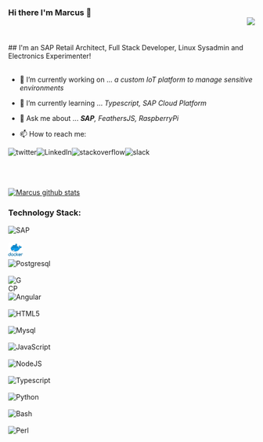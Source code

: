 ### Hi there I'm Marcus 👋 <div align = 'right'>![](https://komarev.com/ghpvc/?username=mrobst&color=green&style=plastic)</div>

<br />
## I'm an SAP Retail Architect, Full Stack Developer, Linux Sysadmin and Electronics Experimenter! 
<br />
<br />

<!--
**mrobst/mrobst** is a ✨ _special_ ✨ repository because its `README.md` (this file) appears on your GitHub profile.

Here are some ideas to get you started:
-->

- 🔭 I’m currently working on ... <i> a custom IoT platform to manage sensitive environments </i>

- 🌱 I’m currently learning ... <i> Typescript, SAP Cloud Platform</i>
- 💬 Ask me about ... <i> <b>SAP</b>, FeathersJS, RaspberryPi </i> 
- 📫 How to reach me: 

[<img align="left" alt="twitter" src="https://img.shields.io/badge/Twitter-1DA1F2?style=for-the-badge&logo=twitter&logoColor=white" />][twitter] 
[<img align="left" alt="LinkedIn" src="https://img.shields.io/badge/linkedin-%230077B5.svg?&style=for-the-badge&logo=linkedin&logoColor=white" />][linkedin]
[<img align="left" alt="stackoverflow" src="https://img.shields.io/badge/stack%20overflow-FE7A16?logo=stack-overflow&logoColor=white&style=for-the-badge" />][stackoverflow]
[<img align="left" alt="slack" src="https://img.shields.io/badge/Slack-4A154B?style=for-the-badge&logo=slack&logoColor=white"/>][slack]

<br />
<br />
<!-- - ⚡ Fun fact: ... -->
<br />
<br />


[![Marcus github stats](https://github-readme-stats.vercel.app/api?username=mrobst)](https://github.com/anuraghazra/github-readme-stats)

### Technology Stack:

[<img align="left" alt="SAP" src="https://img.shields.io/badge/SAP-0FAAFF?style=for-the-badge&logo=sap&logoColor=white" />][blog] 
<br />
<br />
[<img align="left" alt="Docker" width="30px" src="https://raw.githubusercontent.com/github/explore/80688e429a7d4ef2fca1e82350fe8e3517d3494d/topics/docker/docker.png" />][blog]
<br />
<br />
[<img align="left" alt="Postgresql" src="https://img.shields.io/badge/PostgreSQL-316192?style=for-the-badge&logo=postgresql&logoColor=white" />][blog]
<br />
<br />
[<img align="left" alt="GCP" width="30px" src="https://cdn.jsdelivr.net/npm/simple-icons@v3/icons/googlecloud.svg" />][blog]
<br />
<br />
[<img align="left" alt="Angular" src="https://img.shields.io/badge/Angular-DD0031?style=for-the-badge&logo=angular&logoColor=white" />][blog]
<br />
<br />
[<img align="left" alt="HTML5" src="https://img.shields.io/badge/HTML5-E34F26?style=for-the-badge&logo=html5&logoColor=white" />][blog]
<br />
<br />
[<img align="left" alt="Mysql" src="https://img.shields.io/badge/MySQL-00000F?style=for-the-badge&logo=mysql&logoColor=white" />][blog]
<br />
<br />
[<img align="left" alt="JavaScript" src="https://img.shields.io/badge/JavaScript-323330?style=for-the-badge&logo=javascript&logoColor=F7DF1E" />][blog]
<br />
<br />
[<img align="left" alt="NodeJS" src="https://img.shields.io/badge/Node.js-43853D?style=for-the-badge&logo=node.js&logoColor=white" />][blog]
<br />
<br />
[<img align="left" alt="Typescript" src="https://img.shields.io/badge/TypeScript-007ACC?style=for-the-badge&logo=typescript&logoColor=white" />][blog]
<br />
<br />
[<img align="left" alt="Python" src="https://img.shields.io/badge/Python-3776AB?style=for-the-badge&logo=python&logoColor=white" />][blog]
<br />
<br />
[<img align="left" alt="Bash" src="https://img.shields.io/badge/Shell_Script-121011?style=for-the-badge&logo=gnu-bash&logoColor=white" />][blog]
<br />
<br />
[<img align="left" alt="Perl" src="https://img.shields.io/badge/Perl-39457E?style=for-the-badge&logo=perl&logoColor=white" />][blog]

<br />
<br />


[linkedin]: https://www.linkedin.com/in/mrobst/
[stackoverflow]: https://stackoverflow.com/users/6347739/marcus-r
[twitter]: https://twitter.com/FairwayIT 
[blog]: http://www.fairwayit.com
[slack]: https://fairwayit.slack.com/team/U60EVUPCJ